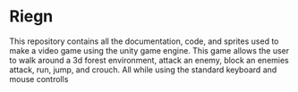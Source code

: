 # Riegn
This repository contains all the documentation, code, and sprites used to make a video game using the unity game engine. This game allows the user to walk around a 3d forest environment, attack an enemy, block an enemies attack, run, jump, and crouch. All while using the standard keyboard and mouse controlls
